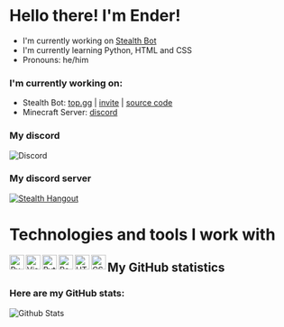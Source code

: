 # Hello there! I'm Ender!

- I'm currently working on [Stealth Bot](https://top.gg/bot/760179628122964008)
- I'm currently learning Python, HTML and CSS
- Pronouns: he/him

### I'm currently working on:
- Stealth Bot: [top.gg](https://top.gg/bot/760179628122964008) | [invite](https://discord.com/oauth2/authorize?client_id=760179628122964008&permissions=8&scope=bot) | [source code](https://github.com/Ender2K89/Stealth-Bot)
- Minecraft Server: [discord](https://discord.gg/JHG7Pejyhc)

### My discord
![Discord](https://discord.c99.nl/widget/theme-3/564890536947875868.png)

### My discord server
[![Stealth Hangout](https://img.shields.io/static/v1?style=flat&logo=discord&logoColor=white&color=%235865f2&label=&message=Join%20my%20server:%20Stealth%20Hangout)](https://discord.gg/ktkXwmD2kF)

# Technologies and tools I work with
<img align="left" alt="PyCharm" width="26px" src="https://upload.wikimedia.org/wikipedia/commons/thumb/1/1d/PyCharm_Icon.svg/1200px-PyCharm_Icon.svg.png"/>

<img align="left" alt="Visual Studio Code - Insiders" width="26px" src="https://upload.wikimedia.org/wikipedia/commons/thumb/4/4b/Visual_Studio_Code_Insiders_1.36_icon.svg/1200px-Visual_Studio_Code_Insiders_1.36_icon.svg.png"/>

<img align="left" alt="Python" width="26px"
src="https://cdn.iconscout.com/icon/free/png-256/python-3521655-2945099.png"/>

<img align="left" alt="PostgreSQL" width="26px"
src="https://user-images.githubusercontent.com/24623425/36042969-f87531d4-0d8a-11e8-9dee-e87ab8c6a9e3.png"/>

<img align="left" alt="HTML5" width="26px"
src="https://upload.wikimedia.org/wikipedia/commons/thumb/6/61/HTML5_logo_and_wordmark.svg/512px-HTML5_logo_and_wordmark.svg.png"/>

<img align="left" alt="CSS3" width="26px" src="https://upload.wikimedia.org/wikipedia/commons/thumb/d/d5/CSS3_logo_and_wordmark.svg/1452px-CSS3_logo_and_wordmark.svg.png" />

## My GitHub statistics

### Here are my GitHub stats:
![Github Stats](https://github-readme-stats.vercel.app/api?username=Ender2K89&theme=material-palenight&show_icons=true)
